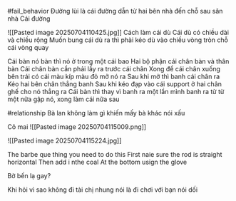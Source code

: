 
#fail_behavior 
Đường lùi là cái đường dẫn từ hai bên nhà đến chỗ sau sân nhà 
Cái đường

![[Pasted image 20250704110425.jpg]]
Cách làm cái dù 
Cái dù có chiều dài và chiều rộng 
Muốn bung cái dù ra thì phài kéo  dù vào chiều vòng tròn chỗ cái vòng quay 

Cái bàn nó bàn thì nó ở trong một cái bao 
Hai bộ phận cái chân bàn và thân bàn 
Cái chân bàn cần phải lấy ra trước cái chân 
Xong đề cái chân xuống bên trái có cái màu kíp màu đỏ mở nó ra 
Sau khi mở thì banh cái chân ra 
Kéo hai bên chân thẳng banh 
Sau khi kéo đạp vào cái support ở hai chân ghế cho nó thẳng ra 
Cái bàn thì thay vì banh ra một lần mình banh ra từ từ một nữa gập nó, xong làm cái nữa sau 

#relationship 
Bà lan  không làm gì khiến  mấy bà khác nói xấu 



Cô mai 
![[Pasted image 20250704115009.png]]



![[Pasted image 20250704115224.jpg]]


The barbe que thing you need to do this 
First naie sure the rod is straight horizontal 
Then add i nthe coal 
At the bottom usign the glove 

Bờ bến lạ gay?


Khi hỏi  vì sao không đi tài chị nhung nói là đi chơi với bạn nói dối 



